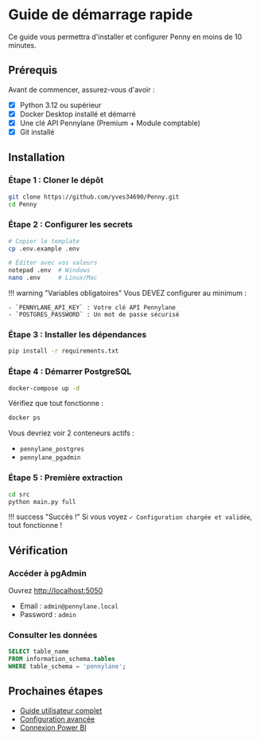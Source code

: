 # Guide de démarrage rapide

Ce guide vous permettra d'installer et configurer Penny en moins de 10 minutes.

## Prérequis

Avant de commencer, assurez-vous d'avoir :

- [x] Python 3.12 ou supérieur
- [x] Docker Desktop installé et démarré
- [x] Une clé API Pennylane (Premium + Module comptable)
- [x] Git installé

## Installation

### Étape 1 : Cloner le dépôt

```bash
git clone https://github.com/yves34690/Penny.git
cd Penny
```

### Étape 2 : Configurer les secrets

```bash
# Copier le template
cp .env.example .env

# Éditer avec vos valeurs
notepad .env  # Windows
nano .env     # Linux/Mac
```

!!! warning "Variables obligatoires"
    Vous DEVEZ configurer au minimum :

    - `PENNYLANE_API_KEY` : Votre clé API Pennylane
    - `POSTGRES_PASSWORD` : Un mot de passe sécurisé

### Étape 3 : Installer les dépendances

```bash
pip install -r requirements.txt
```

### Étape 4 : Démarrer PostgreSQL

```bash
docker-compose up -d
```

Vérifiez que tout fonctionne :

```bash
docker ps
```

Vous devriez voir 2 conteneurs actifs :
- `pennylane_postgres`
- `pennylane_pgadmin`

### Étape 5 : Première extraction

```bash
cd src
python main.py full
```

!!! success "Succès !"
    Si vous voyez `✓ Configuration chargée et validée`, tout fonctionne !

## Vérification

### Accéder à pgAdmin

Ouvrez [http://localhost:5050](http://localhost:5050)

- Email : `admin@pennylane.local`
- Password : `admin`

### Consulter les données

```sql
SELECT table_name
FROM information_schema.tables
WHERE table_schema = 'pennylane';
```

## Prochaines étapes

- [Guide utilisateur complet](guide-utilisateur.md)
- [Configuration avancée](configuration.md)
- [Connexion Power BI](guide-utilisateur.md#connexion-power-bi)

